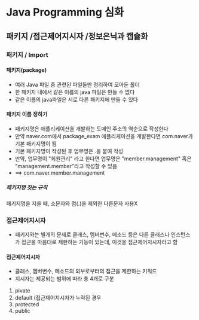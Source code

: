 # Java Programming 심화
## 패키지 /접근제어지시자 /정보은닉과 캡슐화
### 패키지 / Import
#### 패키지(package)
- 여러 Java 파일 중 관련된 파일들만 정리하여 모아둔 폴더
- 한 패키지 내에서 같은 이름의 java 파일은 만들 수 없다
- 같은 이름의 java파일은 서로 다른 패키지에 만들 수 있다
#### 패키지 이름 정하기
- 패키지명은 애플리케이션을 개발하는 도메인 주소의 역순으로 작성한다
- 만약 naver.com에서 package_exam 애플리케이션을 개발한다면 com.naver가 기본 패키지명이 됨
- 기본 패키지명이 작성된 후 업무명은 .을 붙여 작성
- 만약, 업무명이 "회원관리" 라고 한다면 업무명은 "member.management" 혹은 "management.member"라고 작성할 수 있음
-  ==> com.naver.member.management
##### 패키지명 짓는 규칙
패키지명을 지을 때, 소문자와 점(.)을 제외한 다른문자 사용X
### 접근제어지시자
- 패키지와는 별개의 문제로 클래스, 멤버변수, 메소드 등은 다른 클래스나 인스턴스가 접근을 마음대로 제한하는 기능이 있는데, 이것을 접근제어지시자라고 함
#### 접근제어지시자
- 클래스, 멤버변수, 메소드의 외부로부터의 접근을 제한하는 키워드
- 지시자는 제공되는 범위에 따라 총 4개로 구분
1. pivate
2. default (접근제어지시자가 누락된 경우
3. protected
4. public
